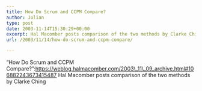 ```yaml
---
title: How Do Scrum and CCPM Compare?
author: Julian
type: post
date: 2003-11-14T15:30:29+00:00
excerpt: Hal Macomber posts comparison of the two methods by Clarke Ching
url: /2003/11/14/how-do-scrum-and-ccpm-compare/

---
```

&#8220;How Do Scrum and CCPM Compare?&#8221;:https://weblog.halmacomber.com/2003\_11\_09_archive.html#106882243673415487 Hal Macomber posts comparison of the two methods by Clarke Ching